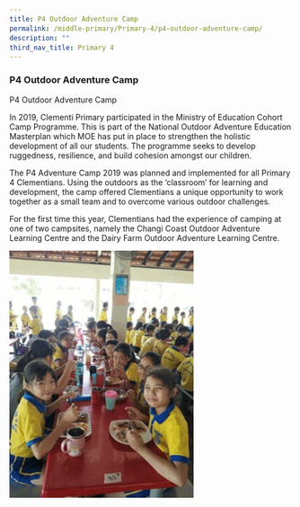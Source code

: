 ```yaml
---
title: P4 Outdoor Adventure Camp
permalink: /middle-primary/Primary-4/p4-outdoor-adventure-camp/
description: ""
third_nav_title: Primary 4
---
```

### P4 Outdoor Adventure Camp

P4 Outdoor Adventure Camp

In 2019, Clementi Primary participated in the Ministry of Education Cohort Camp Programme. This is part of the National Outdoor Adventure Education Masterplan which MOE has put in place to strengthen the holistic development of all our students. The programme seeks to develop ruggedness, resilience, and build cohesion amongst our children.

The P4 Adventure Camp 2019 was planned and implemented for all Primary 4 Clementians. Using the outdoors as the ‘classroom’ for learning and development, the camp offered Clementians a unique opportunity to work together as a small team and to overcome various outdoor challenges.

For the first time this year, Clementians had the experience of camping at one of two campsites, namely the Changi Coast Outdoor Adventure Learning Centre and the Dairy Farm Outdoor Adventure Learning Centre.

<img src="/images/Outdoor%20adventure%20camp.gif" 
     style="width:65%">